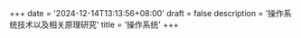 +++
date = '2024-12-14T13:13:56+08:00'
draft = false
description = '操作系统技术以及相关原理研究'
title = '操作系统'
+++
